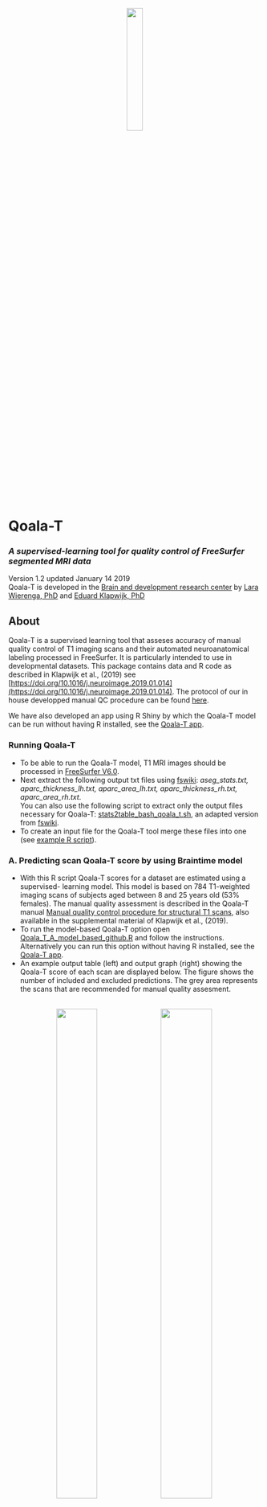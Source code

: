 <p align="center"> 
<img src="https://github.com/Qoala-T/QC/blob/master/Figures/KoalaFramework-Logo%20copy%202.jpg" width="25%" height="25%"> 
</p> 

# Qoala-T
  
### *A supervised-learning tool for quality control of FreeSurfer segmented MRI data*

Version 1.2   updated January 14 2019 <br />
Qoala-T is developed in the [Brain and development research center](https://www.brainanddevelopmentlab.nl) by [Lara Wierenga, PhD](https://www.brainanddevelopmentlab.nl/index.php/people/post-docs/181-post-doctoral-researchers/273-lara-wierenga) and [Eduard Klapwijk, PhD](https://www.brainanddevelopmentlab.nl/index.php/people/post-docs/181-post-doctoral-researchers/287-eduard-klapwijk)
<br />

About
-----
Qoala-T is a supervised learning tool that asseses accuracy of manual quality control of T1 imaging scans and their automated neuroanatomical labeling processed in FreeSurfer. It is particularly intended to use in developmental datasets. 
This package contains data and R code as described in Klapwijk et al., (2019) see [https://doi.org/10.1016/j.neuroimage.2019.01.014](https://doi.org/10.1016/j.neuroimage.2019.01.014). The protocol of our in house developped manual QC procedure can be found [here](https://github.com/Qoala-T/QC/blob/master/Qoala-T_Manual.pdf).

We have also developed an app using R Shiny by which the Qoala-T model can be run without having R installed, see the [Qoala-T app](https://qoala-t.shinyapps.io/qoala-t_app/).

### Running Qoala-T
- To be able to run the Qoala-T model, T1 MRI images should be processed in [FreeSurfer V6.0](https://surfer.nmr.mgh.harvard.edu/fswiki/DownloadAndInstall). 
- Next extract the following output txt files  using [fswiki](https://surfer.nmr.mgh.harvard.edu/fswiki/freesurferstats2table): <i> aseg_stats.txt, aparc_thickness_lh.txt, aparc_area_lh.txt, aparc_thickness_rh.txt, aparc_area_rh.txt</i>. <br /> 
You can also use the following script to extract only the output files necessary for Qoala-T: [stats2table_bash_qoala_t.sh](https://github.com/Qoala-T/QC/blob/master/stats2table_bash_qoala_t.sh), an adapted version from [fswiki](https://surfer.nmr.mgh.harvard.edu/fswiki/freesurferstats2table).
- To create an input file for the Qoala-T tool merge these files into one (see [example R script](https://github.com/Qoala-T/QC/blob/master/Qoala_T_merge_example_script.R)).



### A. Predicting scan Qoala-T score by using Braintime model
- With this R script Qoala-T scores for a dataset are estimated using a supervised- learning model. This model is based on 784 T1-weighted imaging scans of subjects aged between 8 and 25 years old (53% females). The manual quality assessment is described in the Qoala-T manual [Manual quality control procedure for structural T1 scans](https://github.com/Qoala-T/QC/blob/master/Qoala-T_Manual.pdf), also available in the supplemental material of Klapwijk et al., (2019).
- To run the model-based Qoala-T option open [Qoala_T_A_model_based_github.R](https://github.com/Qoala-T/QC/blob/master/Qoala_T_A_model_based_github.R) and follow the instructions. Alternatively you can run this option without having R installed, see the [Qoala-T app](https://qoala-t.shinyapps.io/qoala-t_app/).
- An example output table (left) and output graph (right) showing the Qoala-T score of each scan are displayed below. The figure shows the number of included and excluded predictions. The grey area represents the scans that are recommended for manual quality assesment. <br /> <br /> 

<p align="center"> 
<img src="https://github.com/Qoala-T/QC/blob/master/Figures/Qoala_T_table_simulated_data2.png" width="40%" height="50%"> 

<img src="https://github.com/Qoala-T/QC/blob/master/Figures/Figure_Rating_model_based_simulated%20data.jpg" width="45%" height="50%"> 

</p>

### B. Predicting scan Qoala-T score by rating a subset of your data
- With this R script an in-house developed manual QC protocol can be applied on a subset of the dataset (e.g. 10%, the larger the set, the more reliable the results).  
- To run the subset-based Qoala-T option open [Qoala_T_B_subset_based_github.R](https://github.com/Qoala-T/QC/blob/master/Qoala_T_B_subset_based_github.R) and follow the instructions.<br /> <br />
A flowchart of these processes can be observed in A and B below. <br /> 
![FlowChart](https://github.com/Qoala-T/QC/blob/master/Figures/Flowchart_github.jpg "FlowChart")

Support and communication
-------------------------
If you have any question or suggestion don't hesitate to get in touch:
<l.m.wierenga@fsw.leidenuniv.nl> or <e.t.klapwijk@fsw.leidenuniv.nl>


Citation
--------
**When using Qoala-T please include the following citation:**

Klapwijk, E.T., van de Kamp, F., Meulen, M., Peters, S. and Wierenga, L.M. (2019). Qoala-T: A supervised-learning tool for quality control of FreeSurfer segmented MRI data. *NeuroImage, 189,* 116-129. https://doi.org/10.1016/j.neuroimage.2019.01.014


Authors
-------
Eduard T. Klapwijk, Ferdi van de Kamp, Mara van der Meulen, Sabine Peters, and Lara M. Wierenga

<br />
<br />
Copyright (C) 2017 Lara Wierenga - Leiden University, Brain and Development Research Center<br />
All rights reserved

----


